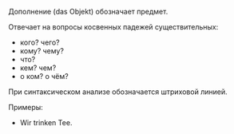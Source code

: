 Дополнение (das Objekt) обозначает предмет.

Отвечает на вопросы косвенных падежей существительных:

- кого? чего?
- кому? чему?
- что?
- кем? чем?
- о ком? о чём?

При синтаксическом анализе обозначается <span class="underline-dashed">штриховой линией</span>.

Примеры:
- Wir trinken <span class="underline-dashed">Tee</span>.